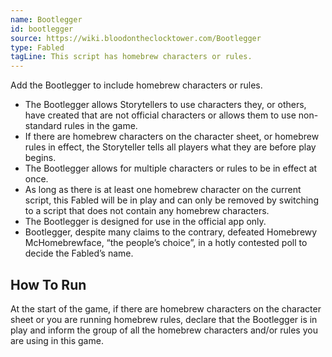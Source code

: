 ```yaml
---
name: Bootlegger
id: bootlegger
source: https://wiki.bloodontheclocktower.com/Bootlegger
type: Fabled
tagLine: This script has homebrew characters or rules.
---
```


Add the Bootlegger to include homebrew characters or rules.

- The Bootlegger allows Storytellers to use characters they, or others,
  have created that are not official characters or allows them to use
  non-standard rules in the game.
- If there are homebrew characters on the character sheet, or homebrew
  rules in effect, the Storyteller tells all players what they are
  before play begins.
- The Bootlegger allows for multiple characters or rules to be in effect
  at once.
- As long as there is at least one homebrew character on the current
  script, this Fabled will be in play and can only be removed by
  switching to a script that does not contain any homebrew characters.
- The Bootlegger is designed for use in the official app only.
- Bootlegger, despite many claims to the contrary, defeated Homebrewy
  McHomebrewface, “the people’s choice”, in a hotly contested poll to
  decide the Fabled’s name.

## How To Run

At the start of the game, if there are homebrew characters on the
character sheet or you are running homebrew rules, declare that the
Bootlegger is in play and inform the group of all the homebrew
characters and/or rules you are using in this game.
